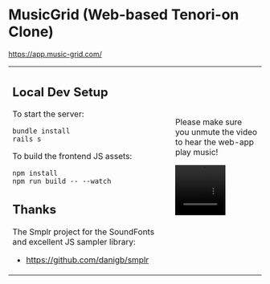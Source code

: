 # MusicGrid (Web-based Tenori-on Clone)

https://app.music-grid.com/

<table>
 <tr>
  <td valign="top">

## Local Dev Setup

To start the server:

```
bundle install
rails s
```

To build the frontend JS assets:

```
npm install
npm run build -- --watch
```

## Thanks

The Smplr project for the SoundFonts and excellent JS sampler library:

- https://github.com/danigb/smplr

  </td>
  <td>
   Please make sure you unmute the video to hear the web-app play music!

<video unmute width="100" height="100" src=https://github.com/Peregrine42/tenorion-web/assets/4731369/cf74c39c-afad-4346-94b0-562fd0a163b2></video>

  </td>
 </tr>
 
</table>
